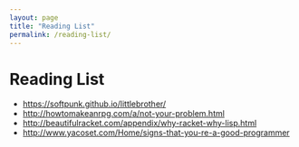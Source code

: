 ```yaml
---
layout: page
title: "Reading List"
permalink: /reading-list/
---
```


# Reading List

* https://softpunk.github.io/littlebrother/
* http://howtomakeanrpg.com/a/not-your-problem.html
* http://beautifulracket.com/appendix/why-racket-why-lisp.html
* http://www.yacoset.com/Home/signs-that-you-re-a-good-programmer
